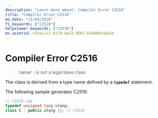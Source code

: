 ```yaml
---
description: "Learn more about: Compiler Error C2516"
title: "Compiler Error C2516"
ms.date: "11/04/2016"
f1_keywords: ["C2516"]
helpviewer_keywords: ["C2516"]
ms.assetid: cd3accc1-0179-4a13-9587-616908c4ad1d
---
```

# Compiler Error C2516

> 'name' : is not a legal base class

The class is derived from a type name defined by a **`typedef`** statement.

The following sample generates C2516:

```cpp
// C2516.cpp
typedef unsigned long ulong;
class C : public ulong {}; // C2516
```
